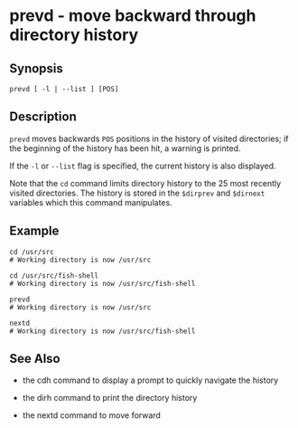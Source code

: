 # prevd - move backward through directory history

## Synopsis

```
prevd [ -l | --list ] [POS]
```

## Description

`prevd` moves backwards `POS` positions in the history of visited directories; if the beginning of the history has been hit, a warning is printed.

If the `-l` or `--list` flag is specified, the current history is also displayed.

Note that the `cd` command limits directory history to the 25 most recently visited directories. The history is stored in the `$dirprev` and `$dirnext` variables which this command manipulates.

## Example

```
cd /usr/src
# Working directory is now /usr/src

cd /usr/src/fish-shell
# Working directory is now /usr/src/fish-shell

prevd
# Working directory is now /usr/src

nextd
# Working directory is now /usr/src/fish-shell
```

## See Also


* the cdh command to display a prompt to quickly navigate the history


* the dirh command to print the directory history


* the nextd command to move forward
